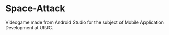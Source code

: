 # Space-Attack
 Videogame made from Android Studio for the subject of Mobile Application Development at URJC.
